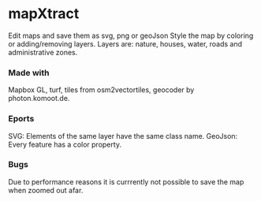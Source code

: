 # mapXtract
Edit maps and save them as svg, png or geoJson
Style the map by coloring or adding/removing layers. Layers are: nature, houses, water, roads and administrative zones.

### Made with
Mapbox GL, turf, tiles from osm2vectortiles, geocoder by photon.komoot.de.

### Eports
SVG: Elements of the same layer have the same class name.
GeoJson: Every feature has a color property.

### Bugs
Due to performance reasons it is currrently not possible to save the map when zoomed out afar.